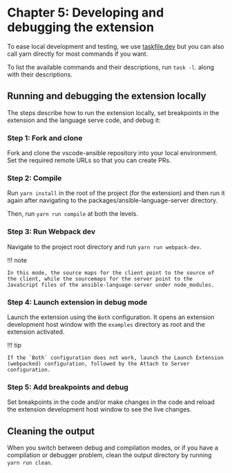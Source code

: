 # Chapter 5: Developing and debugging the extension

To ease local development and testing, we use
[taskfile.dev](https://taskfile.dev/) but you can also call yarn directly for
most commands if you want.

To list the available commands and their descriptions, run `task -l`. along with
their descriptions.

## Running and debugging the extension locally

The steps describe how to run the extension locally, set breakpoints in the
extension and the language serve code, and debug it:

### Step 1: Fork and clone

Fork and clone the vscode-ansible repository into your local environment. Set
the required remote URLs so that you can create PRs.

### Step 2: Compile

Run `yarn install` in the root of the project (for the extension) and then run
it again after navigating to the packages/ansible-language-server directory.

Then, run `yarn run compile` at both the levels.

### Step 3: Run Webpack dev

Navigate to the project root directory and run `yarn run webpack-dev`.

!!! note

    In this mode, the source maps for the client point to the source of the client, while the sourcemaps for the server point to the JavaScript files of the ansible-language-server under node_modules.

### Step 4: Launch extension in debug mode

Launch the extension using the `Both` configuration. It opens an extension
development host window with the `examples` directory as root and the extension
activated.

!!! tip

    If the `Both` configuration does not work, launch the Launch Extension (webpacked) configuration, followed by the Attach to Server configuration.

### Step 5: Add breakpoints and debug

Set breakpoints in the code and/or make changes in the code and reload
the extension development host window to see the live changes.

## Cleaning the output

When you switch between debug and compilation modes, or if you have a
compilation or debugger problem, clean the
output directory by running `yarn run clean`.
